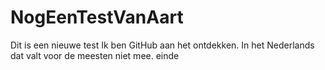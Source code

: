# NogEenTestVanAart
Dit is een nieuwe test
Ik ben GitHub aan het ontdekken. In het Nederlands dat valt voor de meesten niet mee.
einde
